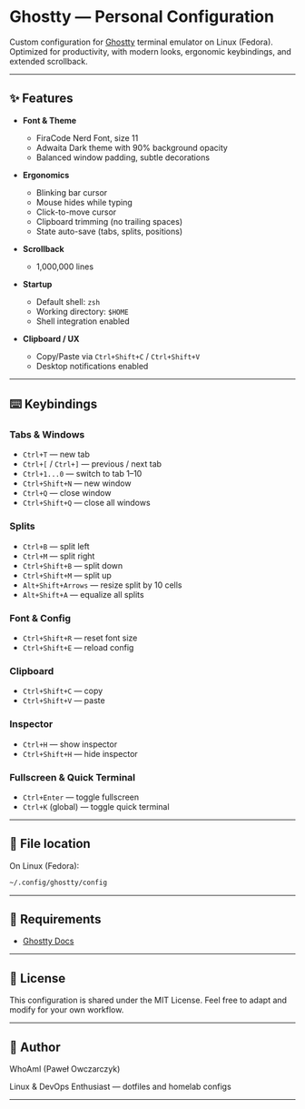 # Ghostty — Personal Configuration

Custom configuration for [Ghostty](https://ghostty.org) terminal emulator on Linux (Fedora).  
Optimized for productivity, with modern looks, ergonomic keybindings, and extended scrollback.

---

## ✨ Features

- **Font & Theme**
  - FiraCode Nerd Font, size 11
  - Adwaita Dark theme with 90% background opacity
  - Balanced window padding, subtle decorations

- **Ergonomics**
  - Blinking bar cursor
  - Mouse hides while typing
  - Click-to-move cursor
  - Clipboard trimming (no trailing spaces)
  - State auto-save (tabs, splits, positions)

- **Scrollback**
  - 1,000,000 lines

- **Startup**
  - Default shell: `zsh`
  - Working directory: `$HOME`
  - Shell integration enabled

- **Clipboard / UX**
  - Copy/Paste via `Ctrl+Shift+C` / `Ctrl+Shift+V`
  - Desktop notifications enabled

---

## ⌨️ Keybindings

### Tabs & Windows
- `Ctrl+T` — new tab  
- `Ctrl+[` / `Ctrl+]` — previous / next tab  
- `Ctrl+1...0` — switch to tab 1–10  
- `Ctrl+Shift+N` — new window  
- `Ctrl+Q` — close window  
- `Ctrl+Shift+Q` — close all windows  

### Splits
- `Ctrl+B` — split left  
- `Ctrl+M` — split right  
- `Ctrl+Shift+B` — split down  
- `Ctrl+Shift+M` — split up  
- `Alt+Shift+Arrows` — resize split by 10 cells  
- `Alt+Shift+A` — equalize all splits  

### Font & Config
- `Ctrl+Shift+R` — reset font size  
- `Ctrl+Shift+E` — reload config  

### Clipboard
- `Ctrl+Shift+C` — copy  
- `Ctrl+Shift+V` — paste  

### Inspector
- `Ctrl+H` — show inspector  
- `Ctrl+Shift+H` — hide inspector  

### Fullscreen & Quick Terminal
- `Ctrl+Enter` — toggle fullscreen  
- `Ctrl+K` (global) — toggle quick terminal  

---

## 📂 File location

On Linux (Fedora):

```bash
~/.config/ghostty/config
```
---

## 🔧 Requirements
- [Ghostty Docs](https://ghostty.org/docs) 

---

## 📝 License
This configuration is shared under the MIT License.
Feel free to adapt and modify for your own workflow.

---
## 🧑 Author

WhoAmI (Paweł Owczarczyk)

Linux & DevOps Enthusiast — dotfiles and homelab configs

---
